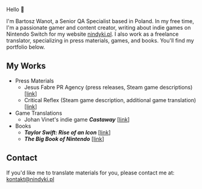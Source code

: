 Hello 👋

I'm Bartosz Wanot, a Senior QA Specialist based in Poland. In my free time, I'm a passionate gamer and content creator, writing about indie games on Nintendo Switch for my website [nindyki.pl](http://nindyki.pl/). I also work as a freelance translator, specializing in press materials, games, and books. You'll find my portfolio below.

## My Works

- Press Materials
    - Jesus Fabre PR Agency (press releases, Steam game descriptions) [[link](https://www.jesusfabre.com/)]
    - Critical Reflex (Steam game description, additional game translation) [[link](https://www.criticalreflex.com/)]
- Game Translations
    - Johan Vinet's indie game ***Castaway*** [[link](https://www.canarigames.com/press/sheet.php?p=Castaway)]
- Books
    - ***Taylor Swift: Rise of an Icon*** [[link](https://ksiazki.promise.pl/produkt/taylor-swift-narodziny-ikony/)]
    - ***The Big Book of Nintendo*** [[link](https://nindyki.pl/wielka-ksiega-nintendo)]

## Contact

If you'd like me to translate materials for you, please contact me at: [kontakt@nindyki.pl](mailto:kontakt@nindyki.pl)
